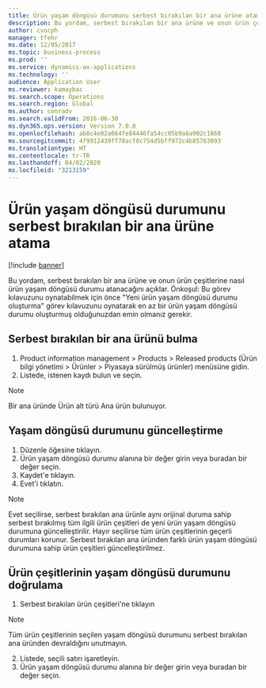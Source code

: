 ```yaml
---
title: Ürün yaşam döngüsü durumunu serbest bırakılan bir ana ürüne atama
description: Bu yordam, serbest bırakılan bir ana ürüne ve onun ürün çeşitlerine nasıl ürün yaşam döngüsü durumu atanacağını açıklar.
author: cvocph
manager: tfehr
ms.date: 12/05/2017
ms.topic: business-process
ms.prod: ''
ms.service: dynamics-ax-applications
ms.technology: ''
audience: Application User
ms.reviewer: kamaybac
ms.search.scope: Operations
ms.search.region: Global
ms.author: conradv
ms.search.validFrom: 2016-06-30
ms.dyn365.ops.version: Version 7.0.0
ms.openlocfilehash: ab8c4e02a064fe84446fa54cc05b9a6a902c1860
ms.sourcegitcommit: 4f9912439ff78acf0c754d5bff972c4b85763093
ms.translationtype: HT
ms.contentlocale: tr-TR
ms.lasthandoff: 04/02/2020
ms.locfileid: "3213159"
---
```

# <a name="assign-a-product-lifecycle-state-to-a-released-product-master"></a>Ürün yaşam döngüsü durumunu serbest bırakılan bir ana ürüne atama

[!include [banner](../../includes/banner.md)]

Bu yordam, serbest bırakılan bir ana ürüne ve onun ürün çeşitlerine nasıl ürün yaşam döngüsü durumu atanacağını açıklar. Önkoşul: Bu görev kılavuzunu oynatabilmek için önce "Yeni ürün yaşam döngüsü durumu oluşturma" görev kılavuzunu oynatarak en az bir ürün yaşam döngüsü durumu oluşturmuş olduğunuzdan emin olmanız gerekir.


## <a name="find-a-released-product-master"></a>Serbest bırakılan bir ana ürünü bulma
1. Product information management > Products > Released products (Ürün bilgi yönetimi > Ürünler > Piyasaya sürülmüş ürünler) menüsüne gidin.
2. Listede, istenen kaydı bulun ve seçin.

> [!NOTE]
> Bir ana üründe Ürün alt türü Ana ürün bulunuyor.  

## <a name="update-the-lifecycle-state"></a>Yaşam döngüsü durumunu güncelleştirme
1. Düzenle öğesine tıklayın.
2. Ürün yaşam döngüsü durumu alanına bir değer girin veya buradan bir değer seçin.
3. Kaydet'e tıklayın.
4. Evet'i tıklatın.

> [!NOTE]
> Evet seçilirse, serbest bırakılan ana ürünle aynı orijinal duruma sahip serbest bırakılmış tüm ilgili ürün çeşitleri de yeni ürün yaşam döngüsü durumuna güncelleştirilir. Hayır seçilirse tüm ürün çeşitlerinin geçerli durumları korunur. Serbest bırakılan ana üründen farklı ürün yaşam döngüsü durumuna sahip ürün çeşitleri güncelleştirilmez.  

## <a name="verify-the-lifecycle-state-of-the-variants"></a>Ürün çeşitlerinin yaşam döngüsü durumunu doğrulama
1. Serbest bırakılan ürün çeşitleri'ne tıklayın

> [!NOTE]
> Tüm ürün çeşitlerinin seçilen yaşam döngüsü durumunu serbest bırakılan ana üründen devraldığını unutmayın.  

2. Listede, seçili satırı işaretleyin.
3. Ürün yaşam döngüsü durumu alanına bir değer girin veya buradan bir değer seçin.

